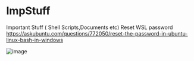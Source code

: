 ImpStuff
========

Important Stuff ( Shell Scripts,Documents etc)
Reset WSL password
https://askubuntu.com/questions/772050/reset-the-password-in-ubuntu-linux-bash-in-windows 

![image](https://user-images.githubusercontent.com/3482143/193516343-0b913e83-4aa7-4734-9ca5-a2043ca45584.png)
